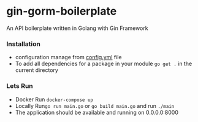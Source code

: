 # gin-gorm-boilerplate
An API boilerplate written in Golang with Gin Framework


### Installation
- configuration manage from [config.yml](config.yml) file
- To add all dependencies for a package in your module `go get .` in the current directory

### Lets Run
- Docker Run `docker-compose up`
- Locally Run`go run main.go` or `go build main.go` and run `./main`
- The application should be available and running on 0.0.0.0:8000

